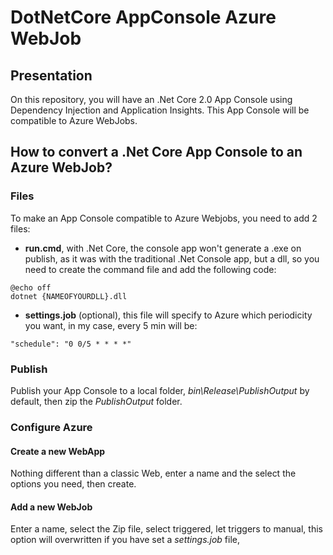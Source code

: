 # DotNetCore AppConsole Azure WebJob

## Presentation
On this repository, you will have an .Net Core 2.0 App Console using Dependency Injection and Application Insights.
This App Console will be compatible to Azure WebJobs.

## How to convert a .Net Core App Console to an Azure WebJob?

### Files
To make an App Console compatible to Azure Webjobs, you need to add 2 files:
- <b>run.cmd</b>, with .Net Core, the console app won't generate a .exe on publish, as it was with the traditional .Net Console app, but a dll, so you need to create the command file and add the following code:
```
@echo off
dotnet {NAMEOFYOURDLL}.dll
```
- <b>settings.job</b> (optional), this file will specify to Azure which periodicity you want, in my case, every 5 min will be:
```
"schedule": "0 0/5 * * * *"
```

### Publish
Publish your App Console to a local folder, <i>bin\Release\PublishOutput</i> by default, then zip the <i>PublishOutput</i> folder.

### Configure Azure

#### Create a new WebApp
Nothing different than a classic Web, enter a name and the select the options you need, then create.

#### Add a new WebJob
Enter a name, select the Zip file, select triggered, let triggers to manual, this option will overwritten if you have set a <i>settings.job</i> file,
